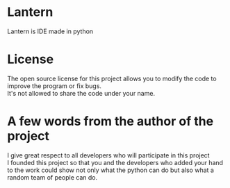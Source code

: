 # Lantern
Lantern is IDE made in python
# License
The open source license for this project allows you to modify the code to improve the program or fix bugs.  
It's not allowed to share the code under your name. 
# A few words from the author of the project                                                                        
I give great respect to all developers who will participate in this project           
I founded this project so that you and the developers who added 
  your hand to the work could show not only what the python can do but also what a random team of people can do.
